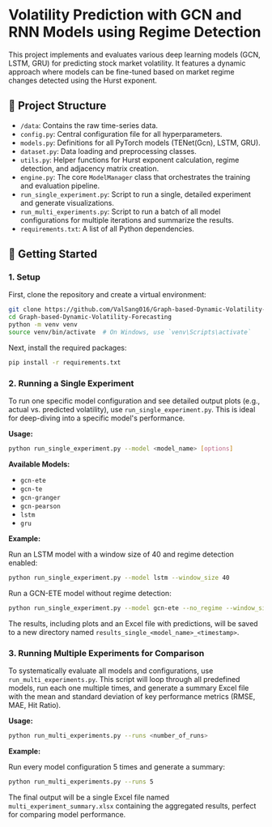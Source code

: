 # Volatility Prediction with GCN and RNN Models using Regime Detection

This project implements and evaluates various deep learning models (GCN, LSTM, GRU) for predicting stock market volatility. It features a dynamic approach where models can be fine-tuned based on market regime changes detected using the Hurst exponent.

## 📂 Project Structure

-   `/data`: Contains the raw time-series data.
-   `config.py`: Central configuration file for all hyperparameters.
-   `models.py`: Definitions for all PyTorch models (TENet(Gcn), LSTM, GRU).
-   `dataset.py`: Data loading and preprocessing classes.
-   `utils.py`: Helper functions for Hurst exponent calculation, regime detection, and adjacency matrix creation.
-   `engine.py`: The core `ModelManager` class that orchestrates the training and evaluation pipeline.
-   `run_single_experiment.py`: Script to run a single, detailed experiment and generate visualizations.
-   `run_multi_experiments.py`: Script to run a batch of all model configurations for multiple iterations and summarize the results.
-   `requirements.txt`: A list of all Python dependencies.

## 🚀 Getting Started

### 1. Setup

First, clone the repository and create a virtual environment:

```bash
git clone https://github.com/ValSang016/Graph-based-Dynamic-Volatility-Forecasting.git
cd Graph-based-Dynamic-Volatility-Forecasting
python -m venv venv
source venv/bin/activate  # On Windows, use `venv\Scripts\activate`
```

Next, install the required packages:

```bash
pip install -r requirements.txt
```

### 2. Running a Single Experiment

To run one specific model configuration and see detailed output plots (e.g., actual vs. predicted volatility), use `run_single_experiment.py`. This is ideal for deep-diving into a specific model's performance.

**Usage:**

```bash
python run_single_experiment.py --model <model_name> [options]
```

**Available Models:**
-   `gcn-ete`
-   `gcn-te`
-   `gcn-granger`
-   `gcn-pearson`
-   `lstm`
-   `gru`

**Example:**

Run an LSTM model with a window size of 40 and regime detection enabled:

```bash
python run_single_experiment.py --model lstm --window_size 40
```

Run a GCN-ETE model without regime detection:

```bash
python run_single_experiment.py --model gcn-ete --no_regime --window_size 20
```

The results, including plots and an Excel file with predictions, will be saved to a new directory named `results_single_<model_name>_<timestamp>`.

### 3. Running Multiple Experiments for Comparison

To systematically evaluate all models and configurations, use `run_multi_experiments.py`. This script will loop through all predefined models, run each one multiple times, and generate a summary Excel file with the mean and standard deviation of key performance metrics (RMSE, MAE, Hit Ratio).

**Usage:**

```bash
python run_multi_experiments.py --runs <number_of_runs>
```

**Example:**

Run every model configuration 5 times and generate a summary:

```bash
python run_multi_experiments.py --runs 5
```

The final output will be a single Excel file named `multi_experiment_summary.xlsx` containing the aggregated results, perfect for comparing model performance.
